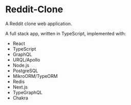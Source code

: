 ﻿# Reddit-Clone
A Reddit clone web application.

A full stack app, written in TypeScript, implemented with:
* React
* TypeScript
* GraphQL
* URQL/Apollo
* Node.js
* PostgreSQL
* MikroORM/TypeORM
* Redis
* Next.js
* TypeGraphQL
* Chakra
